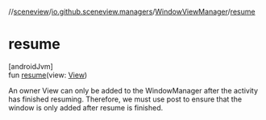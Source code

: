 //[sceneview](../../../index.md)/[io.github.sceneview.managers](../index.md)/[WindowViewManager](index.md)/[resume](resume.md)

# resume

[androidJvm]\
fun [resume](resume.md)(view: [View](https://developer.android.com/reference/kotlin/android/view/View.html))

An owner View can only be added to the WindowManager after the activity has finished resuming. Therefore, we must use post to ensure that the window is only added after resume is finished.
